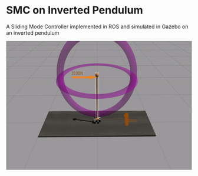 # SMC on Inverted Pendulum
A Sliding Mode Controller implemented in ROS and simulated in Gazebo on an inverted pendulum

<p align="center">
  <img width="580" height="350" src="https://github.com/abcamiletto/SMC_invPendulum/blob/main/example_1.gif?raw=true">
</p>

